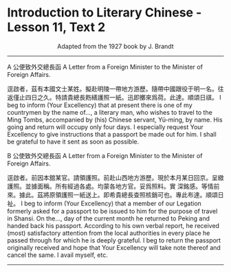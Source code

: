 # Introduction to Literary Chinese - Lesson 11, Text 2

<center>Adapted from the 1927 book by J. Brandt</center>

---

A 公便致外交總長函
A Letter from a Foreign Minister to the Minister of Foreign Affairs.

逕啟者，茲有本國文士某姓。擬赴明陵一帶地方游歷。隨帶中國跟役于明一名。往返僅止四日之久。特請貴總長飭繕護照一紙。迅即擲來爲荷。此達。順頌日祺。
I beg to inform (Your Excellency) that at present there is one of my countrymen by the name of..., a literary man, who wishes to travel to the Ming Tombs, accompanied by (his) Chinese servant, Yü-ming, by name. His going and return will occupy only four days. I especially request Your Excellency to give instructions that a passport be made out for him. I shall be grateful to have it sent as soon as possible.

B 公使致外交總長函
A Letter from a Foreign Minister to the Minister of Foreign Affairs.

逕啟者。前因本舘某官。請領護照。前赴山西地方游歷。現於本月某日回京。呈緻護照。並據面稱。所有經過各處。均蒙各地方官。妥爲照料。實 深銘感。等情前來。據此。茲將原領護照一紙送上。即希貴總長查照核銷可也。專此布達。順頌日祉。
I beg to inform (Your Excellency) that a member of our Legation formerly asked for a passport to be issued to him for the purpose of travel in Shansi. On the..., day of the current month he returned to Peking and handed back his passport. According to his own verbal report, he received (most) satisfactory attention from the local authorities in every place he passed through for which he is deeply grateful. I beg to return the passport originally received and hope that Your Excellency will take note thereof and cancel the same. I avail myself, etc.

---
